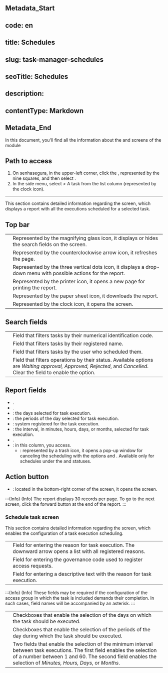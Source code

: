 ## Metadata_Start 
## code: en
## title: Schedules 
## slug: task-manager-schedules 
## seoTitle: Schedules 
## description:  
## contentType: Markdown 
## Metadata_End
In this document, you'll find all the information about the  and  screens of the  module

## Path to access

1. On senhasegura, in the upper-left corner, click the , represented by the nine squares, and then select .
2. In the side menu, select >  A task from the list  column  (represented by the clock icon).

---
This section contains detailed information regarding the  screen, which displays a report with all the executions scheduled for a selected task.

## Top bar

|  | |
|----|----|
|  | Represented by the magnifying glass icon, it displays or hides the search fields on the screen.|
| | Represented by the counterclockwise arrow icon, it refreshes the page.|
|  | Represented by the three vertical dots icon, it displays a drop-down menu with possible actions for the report.|
| | Represented by the printer icon, it opens a new page for printing the report.                                        |
|  | Represented by the paper sheet icon, it downloads the report.|
|  | Represented by the clock icon, it opens the  screen. |

## Search fields

| | |
|----|----|
| | Field that filters tasks by their numerical identification code.|
| | Field that filters tasks by their registered name.|
|  | Field that filters tasks by the user who scheduled them. |
| | Field that filters operations by their status. Available options are *Waiting approval, Approved, Rejected*, and *Cancelled*. Clear the field to enable the  option. |

## Report fields

* . 
*  .
*  : the days selected for task execution.
*  : the periods of the day selected for task execution.
*  : system registered for the task execution.
*  :  the interval, in minutes, hours, days, or months, selected for task execution.
*  .
* : in this column, you access.
    *  :  represented by a trash icon, it opens a pop-up  window for canceling the scheduling with the options  and . Available only for schedules under the  and  statuses. 
        
## Action button
* : located in the bottom-right corner of the screen, it opens the  screen.

:::(Info) (Info)
The report displays 30 records per page. To go to the next screen, click the forward button at the end of the report.
:::

### Schedule task screen
This section contains detailed information regarding the  screen, which enables the configuration of a task execution scheduling.

| |  |
|----|----|
|  | Field for entering the reason for task execution. The downward arrow opens a list with all registered reasons. |
|   | Field for entering the governance code used to register access requests.|
| | Field for entering a descriptive text with the reason for task execution. |

:::(Info) (Info)
These fields may be required if the configuration of the access group in which the task is included demands their completion. In such cases, field names will be accompanied by an asterisk.
:::

| |   |
|----|----|
|  | Checkboxes that enable the selection of the days on which the task should be executed. |
|  | Checkboxes that enable the selection of the periods of the day during which the task should be executed. |
|  | Two fields that enable the selection of the minimum interval between task executions. The first field enables the selection of a number between 1 and 60. The second field enables the selection of *Minutes, Hours, Days*, or *Months*.|


